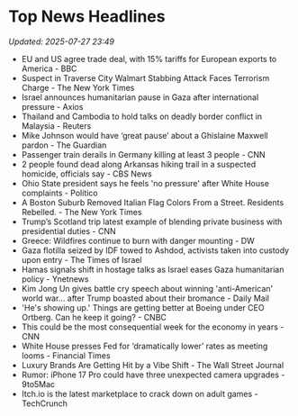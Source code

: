 # Top News Headlines

_Updated: 2025-07-27 23:49_

- EU and US agree trade deal, with 15% tariffs for European exports to America - BBC
- Suspect in Traverse City Walmart Stabbing Attack Faces Terrorism Charge - The New York Times
- Israel announces humanitarian pause in Gaza after international pressure - Axios
- Thailand and Cambodia to hold talks on deadly border conflict in Malaysia - Reuters
- Mike Johnson would have ‘great pause’ about a Ghislaine Maxwell pardon - The Guardian
- Passenger train derails in Germany killing at least 3 people - CNN
- 2 people found dead along Arkansas hiking trail in a suspected homicide, officials say - CBS News
- Ohio State president says he feels 'no pressure' after White House complaints - Politico
- A Boston Suburb Removed Italian Flag Colors From a Street. Residents Rebelled. - The New York Times
- Trump’s Scotland trip latest example of blending private business with presidential duties - CNN
- Greece: Wildfires continue to burn with danger mounting - DW
- Gaza flotilla seized by IDF towed to Ashdod, activists taken into custody upon entry - The Times of Israel
- Hamas signals shift in hostage talks as Israel eases Gaza humanitarian policy - Ynetnews
- Kim Jong Un gives battle cry speech about winning 'anti-American' world war... after Trump boasted about their bromance - Daily Mail
- 'He's showing up.' Things are getting better at Boeing under CEO Ortberg. Can he keep it going? - CNBC
- This could be the most consequential week for the economy in years - CNN
- White House presses Fed for ‘dramatically lower’ rates as meeting looms - Financial Times
- Luxury Brands Are Getting Hit by a Vibe Shift - The Wall Street Journal
- Rumor: iPhone 17 Pro could have three unexpected camera upgrades - 9to5Mac
- Itch.io is the latest marketplace to crack down on adult games - TechCrunch